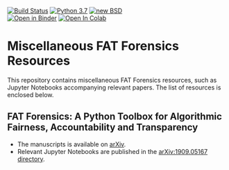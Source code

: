 [![Build Status](https://github.com/fat-forensics/resources/actions/workflows/test-notebooks.yml/badge.svg)](https://github.com/fat-forensics/resources/actions/workflows/test-notebooks.yml)
[![Python 3.7](https://img.shields.io/badge/python-3.7-blue.svg)](https://github.com/fat-forensics/resources)
[![new BSD](https://img.shields.io/github/license/fat-forensics/resources.svg)](https://github.com/fat-forensics/resources/blob/master/LICENCE)  
[![Open in Binder](https://mybinder.org/badge_logo.svg)](https://mybinder.org/v2/gh/fat-forensics/resources/master)
[![Open In Colab](https://colab.research.google.com/assets/colab-badge.svg)](https://colab.research.google.com/github/fat-forensics/resources/blob/master/)

# Miscellaneous FAT Forensics Resources #

This repository contains miscellaneous FAT Forensics resources, such as
Jupyter Notebooks accompanying relevant papers.
The list of resources is enclosed below.

## FAT Forensics: A Python Toolbox for Algorithmic Fairness, Accountability and Transparency ##

* The manuscripts is available on [arXiv][arXiv:1909.05167].
* Relevant Jupyter Notebooks are published in the [arXiv:1909.05167 directory][directory:1909.05167].

[arXiv:1909.05167]: https://arxiv.org/abs/1909.05167
[directory:1909.05167]: https://github.com/fat-forensics/resources/tree/master/arXiv:1909.05167
